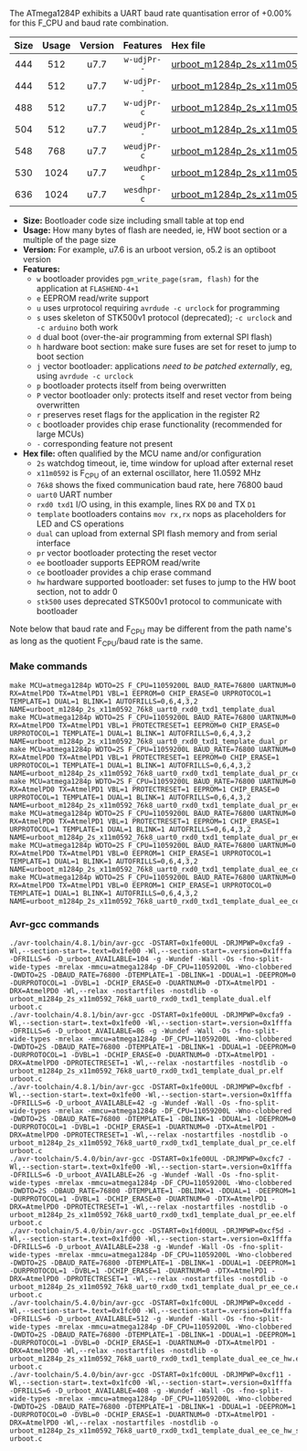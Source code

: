 The ATmega1284P exhibits a UART baud rate quantisation error of +0.00% for this F_CPU and baud rate combination.

|Size|Usage|Version|Features|Hex file|
|:-:|:-:|:-:|:-:|:--|
|444|512|u7.7|`w-udjPr--`|[urboot_m1284p_2s_x11m0592_76k8_uart0_rxd0_txd1_template_dual.hex](https://raw.githubusercontent.com/stefanrueger/urboot.hex/main/boards/wildfire-v2/atmega1284p/watchdog_2_s/external_oscillator/11m059200_hz/++76k8_baud/uart0_rxd0_txd1/template_dual/urboot_m1284p_2s_x11m0592_76k8_uart0_rxd0_txd1_template_dual.hex)|
|444|512|u7.7|`w-udjPr--`|[urboot_m1284p_2s_x11m0592_76k8_uart0_rxd0_txd1_template_dual_pr.hex](https://raw.githubusercontent.com/stefanrueger/urboot.hex/main/boards/wildfire-v2/atmega1284p/watchdog_2_s/external_oscillator/11m059200_hz/++76k8_baud/uart0_rxd0_txd1/template_dual/urboot_m1284p_2s_x11m0592_76k8_uart0_rxd0_txd1_template_dual_pr.hex)|
|488|512|u7.7|`w-udjPr-c`|[urboot_m1284p_2s_x11m0592_76k8_uart0_rxd0_txd1_template_dual_pr_ce.hex](https://raw.githubusercontent.com/stefanrueger/urboot.hex/main/boards/wildfire-v2/atmega1284p/watchdog_2_s/external_oscillator/11m059200_hz/++76k8_baud/uart0_rxd0_txd1/template_dual/urboot_m1284p_2s_x11m0592_76k8_uart0_rxd0_txd1_template_dual_pr_ce.hex)|
|504|512|u7.7|`weudjPr--`|[urboot_m1284p_2s_x11m0592_76k8_uart0_rxd0_txd1_template_dual_pr_ee.hex](https://raw.githubusercontent.com/stefanrueger/urboot.hex/main/boards/wildfire-v2/atmega1284p/watchdog_2_s/external_oscillator/11m059200_hz/++76k8_baud/uart0_rxd0_txd1/template_dual/urboot_m1284p_2s_x11m0592_76k8_uart0_rxd0_txd1_template_dual_pr_ee.hex)|
|548|768|u7.7|`weudjPr-c`|[urboot_m1284p_2s_x11m0592_76k8_uart0_rxd0_txd1_template_dual_pr_ee_ce.hex](https://raw.githubusercontent.com/stefanrueger/urboot.hex/main/boards/wildfire-v2/atmega1284p/watchdog_2_s/external_oscillator/11m059200_hz/++76k8_baud/uart0_rxd0_txd1/template_dual/urboot_m1284p_2s_x11m0592_76k8_uart0_rxd0_txd1_template_dual_pr_ee_ce.hex)|
|530|1024|u7.7|`weudhpr-c`|[urboot_m1284p_2s_x11m0592_76k8_uart0_rxd0_txd1_template_dual_ee_ce_hw.hex](https://raw.githubusercontent.com/stefanrueger/urboot.hex/main/boards/wildfire-v2/atmega1284p/watchdog_2_s/external_oscillator/11m059200_hz/++76k8_baud/uart0_rxd0_txd1/template_dual/urboot_m1284p_2s_x11m0592_76k8_uart0_rxd0_txd1_template_dual_ee_ce_hw.hex)|
|636|1024|u7.7|`wesdhpr-c`|[urboot_m1284p_2s_x11m0592_76k8_uart0_rxd0_txd1_template_dual_ee_ce_hw_stk500.hex](https://raw.githubusercontent.com/stefanrueger/urboot.hex/main/boards/wildfire-v2/atmega1284p/watchdog_2_s/external_oscillator/11m059200_hz/++76k8_baud/uart0_rxd0_txd1/template_dual/urboot_m1284p_2s_x11m0592_76k8_uart0_rxd0_txd1_template_dual_ee_ce_hw_stk500.hex)|

- **Size:** Bootloader code size including small table at top end
- **Usage:** How many bytes of flash are needed, ie, HW boot section or a multiple of the page size
- **Version:** For example, u7.6 is an urboot version, o5.2 is an optiboot version
- **Features:**
  + `w` bootloader provides `pgm_write_page(sram, flash)` for the application at `FLASHEND-4+1`
  + `e` EEPROM read/write support
  + `u` uses urprotocol requiring `avrdude -c urclock` for programming
  + `s` uses skeleton of STK500v1 protocol (deprecated); `-c urclock` and `-c arduino` both work
  + `d` dual boot (over-the-air programming from external SPI flash)
  + `h` hardware boot section: make sure fuses are set for reset to jump to boot section
  + `j` vector bootloader: applications *need to be patched externally*, eg, using `avrdude -c urclock`
  + `p` bootloader protects itself from being overwritten
  + `P` vector bootloader only: protects itself and reset vector from being overwritten
  + `r` preserves reset flags for the application in the register R2
  + `c` bootloader provides chip erase functionality (recommended for large MCUs)
  + `-` corresponding feature not present
- **Hex file:** often qualified by the MCU name and/or configuration
  + `2s` watchdog timeout, ie, time window for upload after external reset
  + `x11m0592` is F<sub>CPU</sub> of an external oscillator, here 11.0592 MHz
  + `76k8` shows the fixed communication baud rate, here 76800 baud
  + `uart0` UART number
  + `rxd0 txd1` I/O using, in this example, lines RX `D0` and TX `D1`
  + `template` bootloaders contains `mov rx,rx` nops as placeholders for LED and CS operations
  + `dual` can upload from external SPI flash memory and from serial interface
  + `pr` vector bootloader protecting the reset vector
  + `ee` bootloader supports EEPROM read/write
  + `ce` bootloader provides a chip erase command
  + `hw` hardware supported bootloader: set fuses to jump to the HW boot section, not to addr 0
  + `stk500` uses deprecated STK500v1 protocol to communicate with bootloader


Note below that baud rate and F<sub>CPU</sub> may be different from the path name's as long as the quotient F<sub>CPU</sub>/baud rate is the same.

### Make commands
```
make MCU=atmega1284p WDTO=2S F_CPU=11059200L BAUD_RATE=76800 UARTNUM=0 RX=AtmelPD0 TX=AtmelPD1 VBL=1 EEPROM=0 CHIP_ERASE=0 URPROTOCOL=1 TEMPLATE=1 DUAL=1 BLINK=1 AUTOFRILLS=0,6,4,3,2 NAME=urboot_m1284p_2s_x11m0592_76k8_uart0_rxd0_txd1_template_dual
make MCU=atmega1284p WDTO=2S F_CPU=11059200L BAUD_RATE=76800 UARTNUM=0 RX=AtmelPD0 TX=AtmelPD1 VBL=1 PROTECTRESET=1 EEPROM=0 CHIP_ERASE=0 URPROTOCOL=1 TEMPLATE=1 DUAL=1 BLINK=1 AUTOFRILLS=0,6,4,3,2 NAME=urboot_m1284p_2s_x11m0592_76k8_uart0_rxd0_txd1_template_dual_pr
make MCU=atmega1284p WDTO=2S F_CPU=11059200L BAUD_RATE=76800 UARTNUM=0 RX=AtmelPD0 TX=AtmelPD1 VBL=1 PROTECTRESET=1 EEPROM=0 CHIP_ERASE=1 URPROTOCOL=1 TEMPLATE=1 DUAL=1 BLINK=1 AUTOFRILLS=0,6,4,3,2 NAME=urboot_m1284p_2s_x11m0592_76k8_uart0_rxd0_txd1_template_dual_pr_ce
make MCU=atmega1284p WDTO=2S F_CPU=11059200L BAUD_RATE=76800 UARTNUM=0 RX=AtmelPD0 TX=AtmelPD1 VBL=1 PROTECTRESET=1 EEPROM=1 CHIP_ERASE=0 URPROTOCOL=1 TEMPLATE=1 DUAL=1 BLINK=1 AUTOFRILLS=0,6,4,3,2 NAME=urboot_m1284p_2s_x11m0592_76k8_uart0_rxd0_txd1_template_dual_pr_ee
make MCU=atmega1284p WDTO=2S F_CPU=11059200L BAUD_RATE=76800 UARTNUM=0 RX=AtmelPD0 TX=AtmelPD1 VBL=1 PROTECTRESET=1 EEPROM=1 CHIP_ERASE=1 URPROTOCOL=1 TEMPLATE=1 DUAL=1 BLINK=1 AUTOFRILLS=0,6,4,3,2 NAME=urboot_m1284p_2s_x11m0592_76k8_uart0_rxd0_txd1_template_dual_pr_ee_ce
make MCU=atmega1284p WDTO=2S F_CPU=11059200L BAUD_RATE=76800 UARTNUM=0 RX=AtmelPD0 TX=AtmelPD1 VBL=0 EEPROM=1 CHIP_ERASE=1 URPROTOCOL=1 TEMPLATE=1 DUAL=1 BLINK=1 AUTOFRILLS=0,6,4,3,2 NAME=urboot_m1284p_2s_x11m0592_76k8_uart0_rxd0_txd1_template_dual_ee_ce_hw
make MCU=atmega1284p WDTO=2S F_CPU=11059200L BAUD_RATE=76800 UARTNUM=0 RX=AtmelPD0 TX=AtmelPD1 VBL=0 EEPROM=1 CHIP_ERASE=1 URPROTOCOL=0 TEMPLATE=1 DUAL=1 BLINK=1 AUTOFRILLS=0,6,4,3,2 NAME=urboot_m1284p_2s_x11m0592_76k8_uart0_rxd0_txd1_template_dual_ee_ce_hw_stk500
```

### Avr-gcc commands
```
./avr-toolchain/4.8.1/bin/avr-gcc -DSTART=0x1fe00UL -DRJMPWP=0xcfa9 -Wl,--section-start=.text=0x1fe00 -Wl,--section-start=.version=0x1fffa -DFRILLS=6 -D_urboot_AVAILABLE=104 -g -Wundef -Wall -Os -fno-split-wide-types -mrelax -mmcu=atmega1284p -DF_CPU=11059200L -Wno-clobbered -DWDTO=2S -DBAUD_RATE=76800 -DTEMPLATE=1 -DBLINK=1 -DDUAL=1 -DEEPROM=0 -DURPROTOCOL=1 -DVBL=1 -DCHIP_ERASE=0 -DUARTNUM=0 -DTX=AtmelPD1 -DRX=AtmelPD0 -Wl,--relax -nostartfiles -nostdlib -o urboot_m1284p_2s_x11m0592_76k8_uart0_rxd0_txd1_template_dual.elf urboot.c
./avr-toolchain/4.8.1/bin/avr-gcc -DSTART=0x1fe00UL -DRJMPWP=0xcfa9 -Wl,--section-start=.text=0x1fe00 -Wl,--section-start=.version=0x1fffa -DFRILLS=6 -D_urboot_AVAILABLE=86 -g -Wundef -Wall -Os -fno-split-wide-types -mrelax -mmcu=atmega1284p -DF_CPU=11059200L -Wno-clobbered -DWDTO=2S -DBAUD_RATE=76800 -DTEMPLATE=1 -DBLINK=1 -DDUAL=1 -DEEPROM=0 -DURPROTOCOL=1 -DVBL=1 -DCHIP_ERASE=0 -DUARTNUM=0 -DTX=AtmelPD1 -DRX=AtmelPD0 -DPROTECTRESET=1 -Wl,--relax -nostartfiles -nostdlib -o urboot_m1284p_2s_x11m0592_76k8_uart0_rxd0_txd1_template_dual_pr.elf urboot.c
./avr-toolchain/4.8.1/bin/avr-gcc -DSTART=0x1fe00UL -DRJMPWP=0xcfbf -Wl,--section-start=.text=0x1fe00 -Wl,--section-start=.version=0x1fffa -DFRILLS=6 -D_urboot_AVAILABLE=42 -g -Wundef -Wall -Os -fno-split-wide-types -mrelax -mmcu=atmega1284p -DF_CPU=11059200L -Wno-clobbered -DWDTO=2S -DBAUD_RATE=76800 -DTEMPLATE=1 -DBLINK=1 -DDUAL=1 -DEEPROM=0 -DURPROTOCOL=1 -DVBL=1 -DCHIP_ERASE=1 -DUARTNUM=0 -DTX=AtmelPD1 -DRX=AtmelPD0 -DPROTECTRESET=1 -Wl,--relax -nostartfiles -nostdlib -o urboot_m1284p_2s_x11m0592_76k8_uart0_rxd0_txd1_template_dual_pr_ce.elf urboot.c
./avr-toolchain/5.4.0/bin/avr-gcc -DSTART=0x1fe00UL -DRJMPWP=0xcfc7 -Wl,--section-start=.text=0x1fe00 -Wl,--section-start=.version=0x1fffa -DFRILLS=6 -D_urboot_AVAILABLE=26 -g -Wundef -Wall -Os -fno-split-wide-types -mrelax -mmcu=atmega1284p -DF_CPU=11059200L -Wno-clobbered -DWDTO=2S -DBAUD_RATE=76800 -DTEMPLATE=1 -DBLINK=1 -DDUAL=1 -DEEPROM=1 -DURPROTOCOL=1 -DVBL=1 -DCHIP_ERASE=0 -DUARTNUM=0 -DTX=AtmelPD1 -DRX=AtmelPD0 -DPROTECTRESET=1 -Wl,--relax -nostartfiles -nostdlib -o urboot_m1284p_2s_x11m0592_76k8_uart0_rxd0_txd1_template_dual_pr_ee.elf urboot.c
./avr-toolchain/5.4.0/bin/avr-gcc -DSTART=0x1fd00UL -DRJMPWP=0xcf5d -Wl,--section-start=.text=0x1fd00 -Wl,--section-start=.version=0x1fffa -DFRILLS=6 -D_urboot_AVAILABLE=238 -g -Wundef -Wall -Os -fno-split-wide-types -mrelax -mmcu=atmega1284p -DF_CPU=11059200L -Wno-clobbered -DWDTO=2S -DBAUD_RATE=76800 -DTEMPLATE=1 -DBLINK=1 -DDUAL=1 -DEEPROM=1 -DURPROTOCOL=1 -DVBL=1 -DCHIP_ERASE=1 -DUARTNUM=0 -DTX=AtmelPD1 -DRX=AtmelPD0 -DPROTECTRESET=1 -Wl,--relax -nostartfiles -nostdlib -o urboot_m1284p_2s_x11m0592_76k8_uart0_rxd0_txd1_template_dual_pr_ee_ce.elf urboot.c
./avr-toolchain/5.4.0/bin/avr-gcc -DSTART=0x1fc00UL -DRJMPWP=0xcedd -Wl,--section-start=.text=0x1fc00 -Wl,--section-start=.version=0x1fffa -DFRILLS=6 -D_urboot_AVAILABLE=512 -g -Wundef -Wall -Os -fno-split-wide-types -mrelax -mmcu=atmega1284p -DF_CPU=11059200L -Wno-clobbered -DWDTO=2S -DBAUD_RATE=76800 -DTEMPLATE=1 -DBLINK=1 -DDUAL=1 -DEEPROM=1 -DURPROTOCOL=1 -DVBL=0 -DCHIP_ERASE=1 -DUARTNUM=0 -DTX=AtmelPD1 -DRX=AtmelPD0 -Wl,--relax -nostartfiles -nostdlib -o urboot_m1284p_2s_x11m0592_76k8_uart0_rxd0_txd1_template_dual_ee_ce_hw.elf urboot.c
./avr-toolchain/5.4.0/bin/avr-gcc -DSTART=0x1fc00UL -DRJMPWP=0xcf11 -Wl,--section-start=.text=0x1fc00 -Wl,--section-start=.version=0x1fffa -DFRILLS=6 -D_urboot_AVAILABLE=408 -g -Wundef -Wall -Os -fno-split-wide-types -mrelax -mmcu=atmega1284p -DF_CPU=11059200L -Wno-clobbered -DWDTO=2S -DBAUD_RATE=76800 -DTEMPLATE=1 -DBLINK=1 -DDUAL=1 -DEEPROM=1 -DURPROTOCOL=0 -DVBL=0 -DCHIP_ERASE=1 -DUARTNUM=0 -DTX=AtmelPD1 -DRX=AtmelPD0 -Wl,--relax -nostartfiles -nostdlib -o urboot_m1284p_2s_x11m0592_76k8_uart0_rxd0_txd1_template_dual_ee_ce_hw_stk500.elf urboot.c
```

